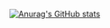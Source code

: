 [![Anurag's GitHub stats](https://github-readme-stats.vercel.app/api?username=masa-berl01102019&hide=stars,contribs&count_private=true&show_icons=true&theme=transparent)](https://github.com/anuraghazra/github-readme-stats)
